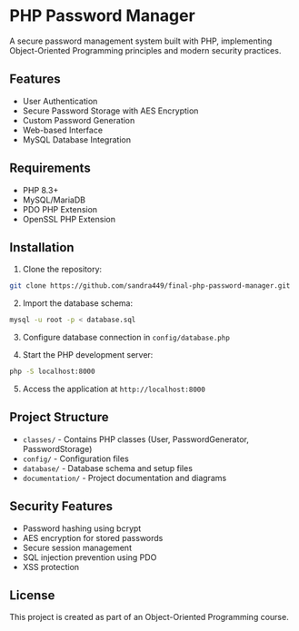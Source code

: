 # PHP Password Manager

A secure password management system built with PHP, implementing Object-Oriented Programming principles and modern security practices.

## Features

- User Authentication
- Secure Password Storage with AES Encryption
- Custom Password Generation
- Web-based Interface
- MySQL Database Integration

## Requirements

- PHP 8.3+
- MySQL/MariaDB
- PDO PHP Extension
- OpenSSL PHP Extension

## Installation

1. Clone the repository:
```bash
git clone https://github.com/sandra449/final-php-password-manager.git
```

2. Import the database schema:
```bash
mysql -u root -p < database.sql
```

3. Configure database connection in `config/database.php`

4. Start the PHP development server:
```bash
php -S localhost:8000
```

5. Access the application at `http://localhost:8000`

## Project Structure

- `classes/` - Contains PHP classes (User, PasswordGenerator, PasswordStorage)
- `config/` - Configuration files
- `database/` - Database schema and setup files
- `documentation/` - Project documentation and diagrams

## Security Features

- Password hashing using bcrypt
- AES encryption for stored passwords
- Secure session management
- SQL injection prevention using PDO
- XSS protection

## License

This project is created as part of an Object-Oriented Programming course. 